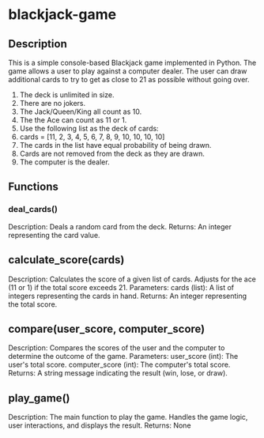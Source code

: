 # blackjack-game

## Description

This is a simple console-based Blackjack game implemented in Python. The game allows a user to play against a computer dealer. The user can draw additional cards to try to get as close to 21 as possible without going over.

1. The deck is unlimited in size. 
2. There are no jokers. 
3. The Jack/Queen/King all count as 10.
4. The the Ace can count as 11 or 1.
5. Use the following list as the deck of cards:
6. cards = [11, 2, 3, 4, 5, 6, 7, 8, 9, 10, 10, 10, 10]
7. The cards in the list have equal probability of being drawn.
8. Cards are not removed from the deck as they are drawn.
9. The computer is the dealer.

## Functions

### deal_cards()

Description: Deals a random card from the deck.
Returns: An integer representing the card value.

## calculate_score(cards)

Description: Calculates the score of a given list of cards. Adjusts for the ace (11 or 1) if the total score exceeds 21.
Parameters:
cards (list): A list of integers representing the cards in hand.
Returns: An integer representing the total score.

## compare(user_score, computer_score)

Description: Compares the scores of the user and the computer to determine the outcome of the game.
Parameters:
user_score (int): The user's total score.
computer_score (int): The computer's total score.
Returns: A string message indicating the result (win, lose, or draw).

## play_game()
Description: The main function to play the game. Handles the game logic, user interactions, and displays the result.
Returns: None